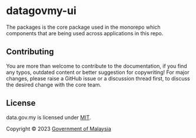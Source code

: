 # datagovmy-ui

The packages is the core package used in the monorepo which components that are being used across applications in this repo.

## Contributing

You are more than welcome to contribute to the documentation, if you find any typos, outdated content or better suggestion for copywriting! For major changes, please raise a GitHub issue or a discussion thread first, to discuss the desired change with the core team.

## License

data.gov.my is licensed under [MIT](/LICENSE.md).

Copyright © 2023 [Government of Malaysia](#)
